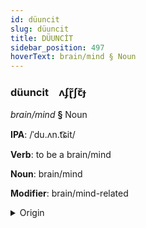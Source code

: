 ```yaml
---
id: düuncit
slug: düuncit
title: DÜUNCİT
sidebar_position: 497
hoverText: brain/mind § Noun
---
```


### düuncit&emsp;<span kind="abugida">ʌʄɽ̃ʃꞇ̆ɟ</span>

*brain/mind* **§** Noun

**IPA**: /ˈdu.ʌn.t͡ɕit/

**Verb**: to be a brain/mind

**Noun**: brain/mind

**Modifier**: brain/mind-related

<details>
    <summary>Origin</summary>
    Lao ດວງຈິດ dūang chit [duːə̯ŋ˩˨.t͡ɕit̚˩˨]<br/>
    <em>Kra-Dai Language Family</em>
</details>